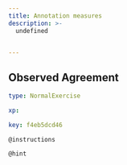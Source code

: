 ```yaml
---
title: Annotation measures
description: >-
  undefined


---
```

## Observed Agreement

```yaml
type: NormalExercise

xp: 

key: f4eb5dcd46
```



`@instructions`


`@hint`










